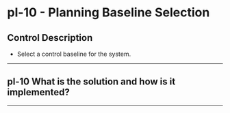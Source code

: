 # pl-10 - Planning Baseline Selection

## Control Description

- Select a control baseline for the system.

______________________________________________________________________

## pl-10 What is the solution and how is it implemented?

______________________________________________________________________
